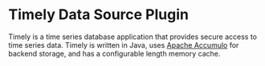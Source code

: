 # Timely Data Source Plugin

Timely is a time series database application that provides secure access to time
series data. Timely is written in Java, uses
[Apache Accumulo](https://accumulo.apache.org/) for backend storage, and has
a configurable length memory cache.
